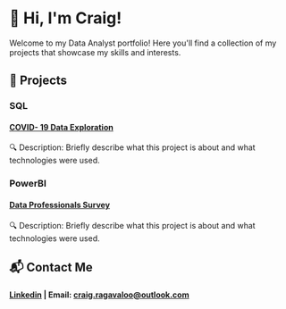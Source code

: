 # 👋 Hi, I'm Craig!
  
Welcome to my Data Analyst portfolio! 
Here you'll find a collection of my projects that showcase my skills and interests.

## 💼 Projects

### SQL
#### [COVID- 19 Data Exploration](https://github.com/Craig-Vaughan-R/CovidProjectSQLDataExploration)

🔍 Description: Briefly describe what this project is about and what technologies were used.

### PowerBI
#### [Data Professionals Survey](https://github.com/Craig-Vaughan-R/Data-Professional-Survey-Insights-PowerBI/blob/main/Data%20Profesional%20Survey%20PowerBI.pdf)
🔍 Description: Briefly describe what this project is about and what technologies were used.

## 📬 Contact Me
#### [Linkedin](https://www.linkedin.com/in/craig-vaughan-r/) | Email: craig.ragavaloo@outlook.com


